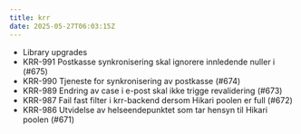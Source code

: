 ```yaml
---
title: krr
date: 2025-05-27T06:03:15Z
---
```

- Library upgrades
- KRR-991 Postkasse synkronisering skal ignorere innledende nuller i  (#675)
- KRR-990 Tjeneste for synkronisering av postkasse (#674)
- KRR-989 Endring av case i e-post skal ikke trigge revalidering (#673)
- KRR-987 Fail fast filter i krr-backend dersom Hikari poolen er full (#672)
- KRR-986 Utvidelse av helseendepunktet som tar hensyn til Hikari poolen (#671)

